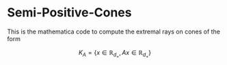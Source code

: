# Semi-Positive-Cones

This is the mathematica code to compute the extremal rays on cones of the form 

```math
K_A = \{x \in \mathbb{R}_{d_+}, Ax \in \mathbb{R}_{d_+} \}
```
